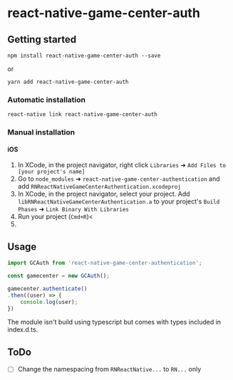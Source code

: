 # react-native-game-center-auth

## Getting started

`npm install react-native-game-center-auth --save` 

or 

`yarn add react-native-game-center-auth`

### Automatic installation

`react-native link react-native-game-center-auth`

### Manual installation


#### iOS

1. In XCode, in the project navigator, right click `Libraries` ➜ `Add Files to [your project's name]`
2. Go to `node_modules` ➜ `react-native-game-center-authentication` and add `RNReactNativeGameCenterAuthentication.xcodeproj`
3. In XCode, in the project navigator, select your project. Add `libRNReactNativeGameCenterAuthentication.a` to your project's `Build Phases` ➜ `Link Binary With Libraries`
4. Run your project (`Cmd+R`)<
1. 
## Usage
```javascript
import GCAuth from 'react-native-game-center-authentication';

const gamecenter = new GCAuth();

gamecenter.authenticate()
.then((user) => {
	console.log(user);
})
```

The module isn't build using typescript but comes with types included in index.d.ts.

## ToDo
- [ ] Change the namespacing from `RNReactNative...` to `RN...` only
